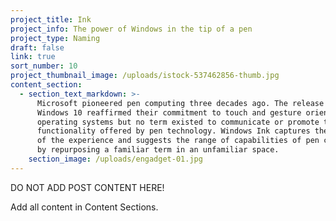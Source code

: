 ```yaml
---
project_title: Ink
project_info: The power of Windows in the tip of a pen
project_type: Naming
draft: false
link: true
sort_number: 10
project_thumbnail_image: /uploads/istock-537462856-thumb.jpg
content_section:
  - section_text_markdown: >-
      Microsoft pioneered pen computing three decades ago. The release of
      Windows 10 reaffirmed their commitment to touch and gesture oriented
      operating systems but no term existed to communicate or promote the added
      functionality offered by pen technology. Windows Ink captures the essence
      of the experience and suggests the range of capabilities of pen computing
      by repurposing a familiar term in an unfamiliar space.
    section_image: /uploads/engadget-01.jpg
---
```



DO NOT ADD POST CONTENT HERE!

Add all content in Content Sections.